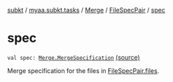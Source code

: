 [subkt](../../../index.md) / [myaa.subkt.tasks](../../index.md) / [Merge](../index.md) / [FileSpecPair](index.md) / [spec](./spec.md)

# spec

`val spec: `[`Merge.MergeSpecification`](../-merge-specification/index.md) [(source)](https://github.com/Myaamori/SubKt/blob/0.1.13/src/main/kotlin/myaa/subkt/tasks/asstasks.kt#L178)

Merge specification for the files in [FileSpecPair.files](files.md).


